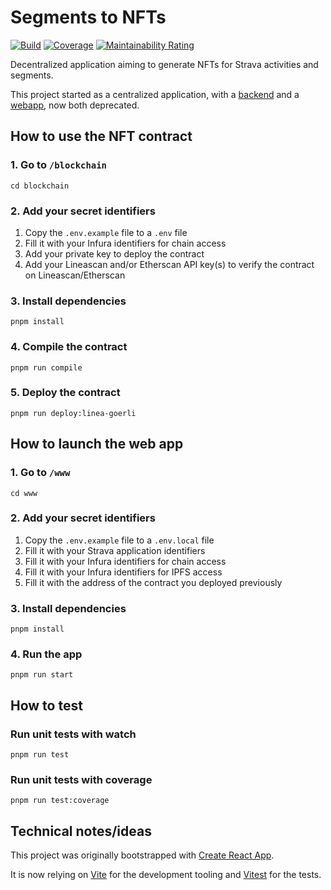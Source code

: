 # Segments to NFTs

[![Build](https://github.com/alainncls/strava-segments-to-nfts-dapp/actions/workflows/frontend-tests.yml/badge.svg)](https://github.com/alainncls/strava-segments-to-nfts-dapp/actions/workflows/tests.yml)
[![Coverage](https://sonarcloud.io/api/project_badges/measure?project=alainncls_strava-segments-to-nfts-dapp&metric=coverage)](https://sonarcloud.io/summary/new_code?id=alainncls_strava-segments-to-nfts-dapp)
[![Maintainability Rating](https://sonarcloud.io/api/project_badges/measure?project=alainncls_strava-segments-to-nfts-dapp&metric=sqale_rating)](https://sonarcloud.io/summary/new_code?id=alainncls_strava-segments-to-nfts-dapp)

Decentralized application aiming to generate NFTs for Strava activities and segments.

This project started as a centralized application, with a
[backend](https://github.com/alainncls/strava-segments-to-nfts) and a
[webapp](https://github.com/alainncls/strava-segments-to-nfts-webapp), now both deprecated.

## How to use the NFT contract

### 1. Go to `/blockchain`

    cd blockchain

### 2. Add your secret identifiers

1. Copy the `.env.example` file to a `.env` file
2. Fill it with your Infura identifiers for chain access
3. Add your private key to deploy the contract
4. Add your Lineascan and/or Etherscan API key(s) to verify the contract on Lineascan/Etherscan

### 3. Install dependencies

    pnpm install

### 4. Compile the contract

    pnpm run compile

### 5. Deploy the contract

    pnpm run deploy:linea-goerli

## How to launch the web app

### 1. Go to `/www`

    cd www

### 2. Add your secret identifiers

1. Copy the `.env.example` file to a `.env.local` file
2. Fill it with your Strava application identifiers
3. Fill it with your Infura identifiers for chain access
4. Fill it with your Infura identifiers for IPFS access
5. Fill it with the address of the contract you deployed previously

### 3. Install dependencies

    pnpm install

### 4. Run the app

    pnpm run start

## How to test

### Run unit tests with watch

    pnpm run test

### Run unit tests with coverage

    pnpm run test:coverage

## Technical notes/ideas

This project was originally bootstrapped with [Create React App](https://github.com/facebook/create-react-app).

It is now relying on [Vite](https://vitejs.dev/) for the development tooling and [Vitest](https://vitest.dev/) for the
tests.

